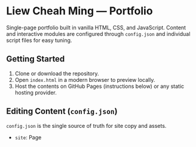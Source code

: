 # Liew Cheah Ming — Portfolio

Single-page portfolio built in vanilla HTML, CSS, and JavaScript. Content and interactive modules are configured through `config.json` and individual script files for easy tuning.

## Getting Started

1. Clone or download the repository.
2. Open `index.html` in a modern browser to preview locally.
3. Host the contents on GitHub Pages (instructions below) or any static hosting provider.

## Editing Content (`config.json`)

`config.json` is the single source of truth for site copy and assets.

- `site`: Page <title> and meta description.
- `hero`: Name, headline, and hero image path.
- `about.summary`: Array of paragraphs shown in the About section.
- `infiniteMenu.items`: Skills/technologies displayed in the marquee.
- `socials`: Contact platforms used by the Flowing Menu component. Provide `url` values (e.g., `https://github.com/...` or `mailto:you@example.com`).
- `projects`: List of project cards with `title`, `desc`, `tags`, `image`, `links`, and `date`.

After editing `config.json`, refresh the page to see updates.

## Updating Images & Icons

- Replace the hero portrait at `assets/images/profile/myimage.png`.
- Update project screenshots in `assets/images/projects/placeholder-#.jpg`. Keep filenames or update `config.json` with new paths.
- Replace the favicon source image at `assets/images/favicon/sheep.png` and regenerate `favicon.ico` if desired.
- Social icons live in `assets/icons/`. Swap SVGs while maintaining the same filenames (or update paths in `config.json`).

## Tuning Animation Parameters

Each interactive module exposes configurable constants at the top of its JS file:

- `js/gooeyNav.js`: `NAV` (hover radius, particle behavior, pill padding).
- `js/infiniteMenu.js`: `MARQUEE` (speed, gap, hover pause).
- `js/lightRays.js`: `RAYS` (density, speed, opacity, hue shift).
- `js/blurText.js`: `BLUR` (max blur, hover boost, animation duration).
- `js/scrollFloat.js`: `FLOAT` (max offset, easing, throttle).
- `js/flowingMenu.js`: `FLOW` (activation radius, orbit radius, responsiveness).
- `js/main.js`: `SCROLLBAR` (reveal edge, width, thumb size, idle opacity).

Adjust the values and reload the page to experiment. Motion respects `prefers-reduced-motion` automatically.

## Deploying on GitHub Pages

1. Push the project to a public repository named `liewcm.github.io`.
2. In GitHub, open **Settings → Pages**.
3. Select the `main` branch (or the branch hosting your site) with the / root folder.
4. Save. GitHub Pages will build and serve the site at https://liewcm.github.io/.
5. Changes pushed to the selected branch will automatically update the live site.

For custom domains, configure DNS records and set the custom domain under **GitHub Pages** settings.
